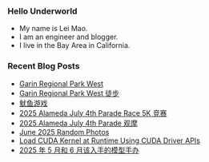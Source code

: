 ### Hello Underworld

- My name is Lei Mao.
- I am an engineer and blogger.
- I live in the Bay Area in California.


### Recent Blog Posts

<!-- BLOG-POST-LIST:START -->
- [Garin Regional Park West](https://leimao.github.io/photography/Garin-Regional-Park-West/)
- [Garin Regional Park West 徒步](https://leimao.github.io/life/Garin-Regional-Park-West/)
- [鱿鱼游戏](https://leimao.github.io/essay/%E9%B1%BF%E9%B1%BC%E6%B8%B8%E6%88%8F-Squid-Game/)
- [2025 Alameda July 4th Parade Race 5K 竞赛](https://leimao.github.io/life/2025-Alameda-July-4th-Parade-Race-5K/)
- [2025 Alameda July 4th Parade 观摩](https://leimao.github.io/life/2025-Alameda-July-4th-Parade/)
- [June 2025 Random Photos](https://leimao.github.io/photography/2025-June-Random-Photos/)
- [Load CUDA Kernel at Runtime Using CUDA Driver APIs](https://leimao.github.io/blog/CUDA-Driver-Runtime-Load-Run-Kernel/)
- [2025 年 5 月和 6 月该入手的模型手办](https://leimao.github.io/essay/2025%E5%B9%B45%E6%9C%88%E5%92%8C6%E6%9C%88%E8%AF%A5%E5%85%A5%E6%89%8B%E7%9A%84%E6%A8%A1%E5%9E%8B%E6%89%8B%E5%8A%9E/)
<!-- BLOG-POST-LIST:END -->
